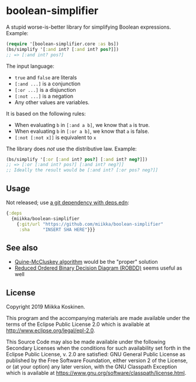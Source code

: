 # boolean-simplifier

A stupid worse-is-better library for simplifying Boolean expressions. Example:

```clojure
(require '[boolean-simplifier.core :as bs])
(bs/simplify '[:and int? [:and int? pos?]])
;; => [:and int? pos?]
```

The input language:

* `true` and `false` are literals
* `[:and ...]` is a conjunction
* `[:or ...]` is a disjunction
* `[:not ...]` is a negation
* Any other values are variables.

It is based on the following rules:

* When evaluating `b` in `[:and a b]`, we know that `a` is true.
* When evaluating `b` in `[:or a b]`, we know that `a` is false.
* `[:not [:not x]]` is equivalent to `x`

The library does *not* use the distributive law. Example:

```clojure
(bs/simplify '[:or [:and int? pos?] [:and int? neg?]])
;; => [:or [:and int? pos?] [:and int? neg?]]
;; Ideally the result would be [:and int? [:or pos? neg?]]
```

## Usage

Not released; use [a git dependency with deps.edn](https://clojure.org/guides/deps_and_cli#_using_git_libraries):

```clojure
{:deps
  {miikka/boolean-simplifier
    {:git/url "https://github.com/miikka/boolean-simplifier"
     :sha     "INSERT SHA HERE"}}}
```

## See also

* [Quine-McCluskey algorithm](https://en.wikipedia.org/wiki/Quine–McCluskey_algorithm) would be the "proper" solution
* [Reduced Ordered Binary Decision Diagram (ROBDD)](https://en.wikipedia.org/wiki/Binary_decision_diagram) seems useful as well

## License

Copyright 2019 Miikka Koskinen.

This program and the accompanying materials are made available under the
terms of the Eclipse Public License 2.0 which is available at
http://www.eclipse.org/legal/epl-2.0.

This Source Code may also be made available under the following Secondary
Licenses when the conditions for such availability set forth in the Eclipse
Public License, v. 2.0 are satisfied: GNU General Public License as published by
the Free Software Foundation, either version 2 of the License, or (at your
option) any later version, with the GNU Classpath Exception which is available
at https://www.gnu.org/software/classpath/license.html.
